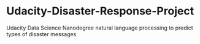 # Udacity-Disaster-Response-Project
Udacity Data Science Nanodegree natural language processing to predict types of disaster messages
